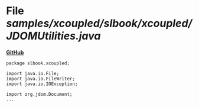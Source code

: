 # File _samples/xcoupled/slbook/xcoupled/JDOMUtilities.java_
**[GitHub](https://github.com/softlang/yas/blob/master/samples/xcoupled/slbook/xcoupled/JDOMUtilities.java)**
```
package slbook.xcoupled;

import java.io.File;
import java.io.FileWriter;
import java.io.IOException;

import org.jdom.Document;
...
```
